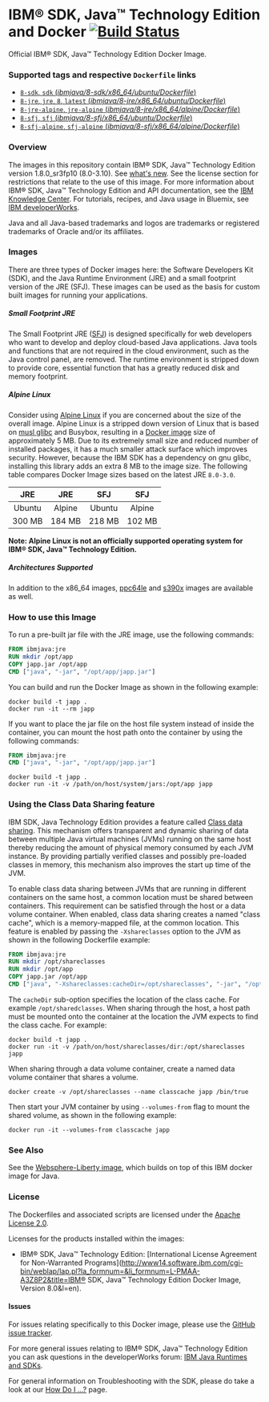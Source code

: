 # IBM® SDK, Java™ Technology Edition and Docker [![Build Status](https://travis-ci.org/dinogun/ij.svg?branch=master)](https://travis-ci.org/dinogun/ij)

Official IBM® SDK, Java™ Technology Edition Docker Image.

### Supported tags and respective `Dockerfile` links

-	[`8-sdk`, `sdk` (*ibmjava/8-sdk/x86_64/ubuntu/Dockerfile*)](https://github.com/dinogun/ij/blob/master/ibmjava/8-sdk/x86_64/ubuntu/Dockerfile)
-	[`8-jre`, `jre`, `8`, `latest` (*ibmjava/8-jre/x86_64/ubuntu/Dockerfile*)](https://github.com/dinogun/ij/blob/master/ibmjava/8-jre/x86_64/ubuntu/Dockerfile)
-	[`8-jre-alpine`, `jre-alpine` (*ibmjava/8-jre/x86_64/alpine/Dockerfile*)](https://github.com/dinogun/ij/blob/master/ibmjava/8-jre/x86_64/alpine/Dockerfile)
-	[`8-sfj`, `sfj` (*ibmjava/8-sfj/x86_64/ubuntu/Dockerfile*)](https://github.com/dinogun/ij/blob/master/ibmjava/8-sfj/x86_64/ubuntu/Dockerfile)
-	[`8-sfj-alpine`, `sfj-alpine` (*ibmjava/8-sfj/x86_64/alpine/Dockerfile*)](https://github.com/dinogun/ij/blob/master/ibmjava/8-sfj/x86_64/alpine/Dockerfile)


### Overview

The images in this repository contain IBM® SDK, Java™ Technology Edition version 1.8.0\_sr3fp10 (8.0-3.10). See [what's new](http://www.ibm.com/support/knowledgecenter/SSYKE2_8.0.0/com.ibm.java.lnx.80.doc/diag/preface/changes_80/whatsnew_sr3fp10.html). See the license section for restrictions that relate to the use of this image. For more information about IBM® SDK, Java™ Technology Edition and API documentation, see the [IBM Knowledge Center](http://www.ibm.com/support/knowledgecenter/SSYKE2/welcome_javasdk_family.html). For tutorials, recipes, and Java usage in Bluemix, see [IBM developerWorks](http://www.ibm.com/developerworks/java).

Java and all Java-based trademarks and logos are trademarks or registered trademarks of Oracle and/or its affiliates.

### Images

There are three types of Docker images here: the Software Developers Kit (SDK), and the Java Runtime Environment (JRE) and a small footprint version of the JRE (SFJ). These images can be used as the basis for custom built images for running your applications.

##### Small Footprint JRE

The Small Footprint JRE ([SFJ](http://download.boulder.ibm.com/ibmdl/pub/software/dw/jdk/docs/bluemix/libertyforjava_jre.doc.html)) is designed specifically for web developers who want to develop and deploy cloud-based Java applications. Java tools and functions that are not required in the cloud environment, such as the Java control panel, are removed. The runtime environment is stripped down to provide core, essential function that has a greatly reduced disk and memory footprint.

##### Alpine Linux

Consider using [Alpine Linux](http://alpinelinux.org/) if you are concerned about the size of the overall image. Alpine Linux is a stripped down version of Linux that is based on [musl glibc](http://wiki.musl-libc.org/wiki/Functional_differences_from_glibc) and Busybox, resulting in a [Docker image](https://hub.docker.com/_/alpine/) size of approximately 5 MB. Due to its extremely small size and reduced number of installed packages, it has a much smaller attack surface which improves security. However, because the IBM SDK has a dependency on gnu glibc, installing this library adds an extra 8 MB to the image size. The following table compares Docker Image sizes based on the latest JRE `8.0-3.0`.

|   JRE  |   JRE  |   SFJ  |   SFJ  |
|:------:|:------:|:------:|:------:|
| Ubuntu | Alpine | Ubuntu | Alpine |
| 300 MB | 184 MB | 218 MB | 102 MB |

**Note: Alpine Linux is not an officially supported operating system for IBM® SDK, Java™ Technology Edition.**

##### Architectures Supported

In addition to the x86\_64 images, [ppc64le](https://hub.docker.com/r/ppc64le/ibmjava/) and [s390x](https://hub.docker.com/r/s390x/ibmjava/) images are available as well.

### How to use this Image

To run a pre-built jar file with the JRE image, use the following commands:

```dockerfile
FROM ibmjava:jre
RUN mkdir /opt/app
COPY japp.jar /opt/app
CMD ["java", "-jar", "/opt/app/japp.jar"]
```

You can build and run the Docker Image as shown in the following example:

```console
docker build -t japp .
docker run -it --rm japp
```

If you want to place the jar file on the host file system instead of inside the container, you can mount the host path onto the container by using the following commands:

```dockerfile
FROM ibmjava:jre
CMD ["java", "-jar", "/opt/app/japp.jar"]
```

```console
docker build -t japp .
docker run -it -v /path/on/host/system/jars:/opt/app japp
```

### Using the Class Data Sharing feature

IBM SDK, Java Technology Edition provides a feature called [Class data sharing](http://www-01.ibm.com/support/knowledgecenter/SSYKE2_8.0.0/com.ibm.java.lnx.80.doc/diag/understanding/shared_classes.html). This mechanism offers transparent and dynamic sharing of data between multiple Java virtual machines (JVMs) running on the same host thereby reducing the amount of physical memory consumed by each JVM instance. By providing partially verified classes and possibly pre-loaded classes in memory, this mechanism also improves the start up time of the JVM.

To enable class data sharing between JVMs that are running in different containers on the same host, a common location must be shared between containers. This requirement can be satisfied through the host or a data volume container. When enabled, class data sharing creates a named "class cache", which is a memory-mapped file, at the common location. This feature is enabled by passing the `-Xshareclasses` option to the JVM as shown in the following Dockerfile example:

```dockerfile
FROM ibmjava:jre
RUN mkdir /opt/shareclasses
RUN mkdir /opt/app
COPY japp.jar /opt/app
CMD ["java", "-Xshareclasses:cacheDir=/opt/shareclasses", "-jar", "/opt/app/japp.jar"]
```

The `cacheDir` sub-option specifies the location of the class cache. For example `/opt/sharedclasses`. When sharing through the host, a host path must be mounted onto the container at the location the JVM expects to find the class cache. For example:

```console
docker build -t japp .
docker run -it -v /path/on/host/shareclasses/dir:/opt/shareclasses japp
```

When sharing through a data volume container, create a named data volume container that shares a volume.

```console
docker create -v /opt/shareclasses --name classcache japp /bin/true
```

Then start your JVM container by using `--volumes-from` flag to mount the shared volume, as shown in the following example:

```console
docker run -it --volumes-from classcache japp
```

### See Also

See the [Websphere-Liberty image](https://hub.docker.com/_/websphere-liberty/), which builds on top of this IBM docker image for Java.

### License

The Dockerfiles and associated scripts are licensed under the [Apache License 2.0](http://www.apache.org/licenses/LICENSE-2.0.html).

Licenses for the products installed within the images:

-	IBM® SDK, Java™ Technology Edition: [International License Agreement for Non-Warranted Programs](http://www14.software.ibm.com/cgi-bin/weblap/lap.pl?la_formnum=&li_formnum=L-PMAA-A3Z8P2&title=IBM® SDK, Java™ Technology Edition Docker Image, Version 8.0&l=en).


#### Issues

For issues relating specifically to this Docker image, please use the [GitHub issue tracker](https://github.com/dinogun/ij/issues).

For more general issues relating to IBM® SDK, Java™ Technology Edition you can ask questions in the developerWorks forum: [IBM Java Runtimes and SDKs](https://www.ibm.com/developerworks/community/forums/html/forum?id=11111111-0000-0000-0000-000000000367).

For general information on Troubleshooting with the SDK, please do take a look at our [How Do I ...?](http://www.ibm.com/developerworks/java/jdk/howdoi/) page.
